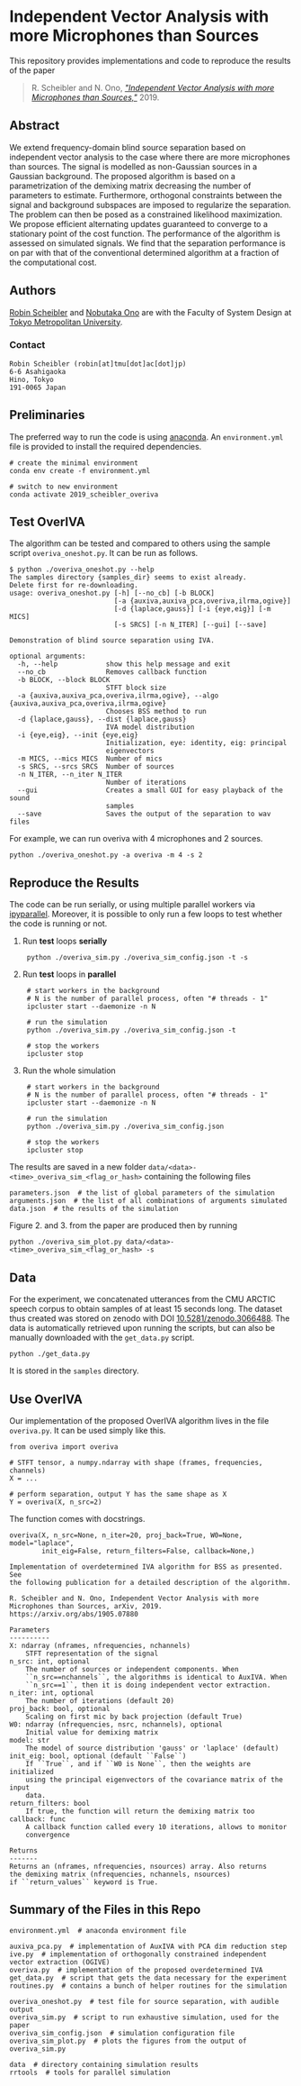 Independent Vector Analysis with more Microphones than Sources
==============================================================

This repository provides implementations and code to reproduce the results
of the paper

> R. Scheibler and N. Ono, [*"Independent Vector Analysis with more Microphones than Sources,"*](https://arxiv.org/abs/1905.07880) 2019.

Abstract
--------

We extend frequency-domain blind source separation based on independent
vector analysis to the case where there are more microphones than sources.
The signal is modelled as non-Gaussian sources in a Gaussian background. The
proposed algorithm is based on a parametrization of the demixing matrix
decreasing the number of parameters to estimate. Furthermore, orthogonal
constraints between the signal and background subspaces are imposed to
regularize the separation. The problem can then be posed as a constrained
likelihood maximization. We propose efficient alternating updates guaranteed to
converge to a stationary point of the cost function. The performance of the
algorithm is assessed on simulated signals. We find that the
separation performance is on par with that of the conventional determined
algorithm at a fraction of the computational cost.

Authors
-------

[Robin Scheibler](http://robinscheibler.org) and [Nobutaka
Ono](http://www.comp.sd.tmu.ac.jp/onolab/index-e.html) are with the Faculty of
System Design at [Tokyo Metropolitan University](https://www.tmu.ac.jp/english/index.html).

### Contact

    Robin Scheibler (robin[at]tmu[dot]ac[dot]jp)
    6-6 Asahigaoka
    Hino, Tokyo
    191-0065 Japan

Preliminaries
-------------

The preferred way to run the code is using [anaconda](https://www.anaconda.com/distribution/).
An `environment.yml` file is provided to install the required dependencies.

    # create the minimal environment
    conda env create -f environment.yml

    # switch to new environment
    conda activate 2019_scheibler_overiva

Test OverIVA
------------

The algorithm can be tested and compared to others using the sample
script `overiva_oneshot.py`. It can be run as follows.

    $ python ./overiva_oneshot.py --help
    The samples directory {samples_dir} seems to exist already.
    Delete first for re-downloading.
    usage: overiva_oneshot.py [-h] [--no_cb] [-b BLOCK]
                              [-a {auxiva,auxiva_pca,overiva,ilrma,ogive}]
                              [-d {laplace,gauss}] [-i {eye,eig}] [-m MICS]
                              [-s SRCS] [-n N_ITER] [--gui] [--save]

    Demonstration of blind source separation using IVA.

    optional arguments:
      -h, --help            show this help message and exit
      --no_cb               Removes callback function
      -b BLOCK, --block BLOCK
                            STFT block size
      -a {auxiva,auxiva_pca,overiva,ilrma,ogive}, --algo {auxiva,auxiva_pca,overiva,ilrma,ogive}
                            Chooses BSS method to run
      -d {laplace,gauss}, --dist {laplace,gauss}
                            IVA model distribution
      -i {eye,eig}, --init {eye,eig}
                            Initialization, eye: identity, eig: principal
                            eigenvectors
      -m MICS, --mics MICS  Number of mics
      -s SRCS, --srcs SRCS  Number of sources
      -n N_ITER, --n_iter N_ITER
                            Number of iterations
      --gui                 Creates a small GUI for easy playback of the sound
                            samples
      --save                Saves the output of the separation to wav files

For example, we can run overiva with 4 microphones and 2 sources.

    python ./overiva_oneshot.py -a overiva -m 4 -s 2

Reproduce the Results
---------------------

The code can be run serially, or using multiple parallel workers via
[ipyparallel](https://ipyparallel.readthedocs.io/en/latest/).
Moreover, it is possible to only run a few loops to test whether the
code is running or not.

1. Run **test** loops **serially**

        python ./overiva_sim.py ./overiva_sim_config.json -t -s

2. Run **test** loops in **parallel**

        # start workers in the background
        # N is the number of parallel process, often "# threads - 1"
        ipcluster start --daemonize -n N

        # run the simulation
        python ./overiva_sim.py ./overiva_sim_config.json -t

        # stop the workers
        ipcluster stop

3. Run the whole simulation

        # start workers in the background
        # N is the number of parallel process, often "# threads - 1"
        ipcluster start --daemonize -n N

        # run the simulation
        python ./overiva_sim.py ./overiva_sim_config.json

        # stop the workers
        ipcluster stop

The results are saved in a new folder `data/<data>-<time>_overiva_sim_<flag_or_hash>`
containing the following files

    parameters.json  # the list of global parameters of the simulation
    arguments.json  # the list of all combinations of arguments simulated
    data.json  # the results of the simulation

Figure 2. and 3. from the paper are produced then by running

    python ./overiva_sim_plot.py data/<data>-<time>_overiva_sim_<flag_or_hash> -s

Data
----

For the experiment, we concatenated utterances from the CMU ARCTIC speech corpus to
obtain samples of at least 15 seconds long. The dataset thus created was stored on zenodo
with DOI [10.5281/zenodo.3066488](https://zenodo.org/record/3066489). The data is automatically
retrieved upon running the scripts, but can also be manually downloaded with the `get_data.py` script.

    python ./get_data.py

It is stored in the `samples` directory.

Use OverIVA
-----------

Our implementation of the proposed OverIVA algorithm lives in the file `overiva.py`.
It can be used simply like this.

    from overiva import overiva

    # STFT tensor, a numpy.ndarray with shape (frames, frequencies, channels)
    X = ...

    # perform separation, output Y has the same shape as X
    Y = overiva(X, n_src=2)

The function comes with docstrings.

    overiva(X, n_src=None, n_iter=20, proj_back=True, W0=None, model="laplace",
            init_eig=False, return_filters=False, callback=None,)

    Implementation of overdetermined IVA algorithm for BSS as presented. See
    the following publication for a detailed description of the algorithm.

    R. Scheibler and N. Ono, Independent Vector Analysis with more Microphones than Sources, arXiv, 2019.
    https://arxiv.org/abs/1905.07880

    Parameters
    ----------
    X: ndarray (nframes, nfrequencies, nchannels)
        STFT representation of the signal
    n_src: int, optional
        The number of sources or independent components. When
        ``n_src==nchannels``, the algorithms is identical to AuxIVA. When
        ``n_src==1``, then it is doing independent vector extraction.
    n_iter: int, optional
        The number of iterations (default 20)
    proj_back: bool, optional
        Scaling on first mic by back projection (default True)
    W0: ndarray (nfrequencies, nsrc, nchannels), optional
        Initial value for demixing matrix
    model: str
        The model of source distribution 'gauss' or 'laplace' (default)
    init_eig: bool, optional (default ``False``)
        If ``True``, and if ``W0 is None``, then the weights are initialized
        using the principal eigenvectors of the covariance matrix of the input
        data.
    return_filters: bool
        If true, the function will return the demixing matrix too
    callback: func
        A callback function called every 10 iterations, allows to monitor
        convergence

    Returns
    -------
    Returns an (nframes, nfrequencies, nsources) array. Also returns
    the demixing matrix (nfrequencies, nchannels, nsources)
    if ``return_values`` keyword is True.

Summary of the Files in this Repo
---------------------------------

    environment.yml  # anaconda environment file

    auxiva_pca.py  # implementation of AuxIVA with PCA dim reduction step
    ive.py  # implementation of orthogonally constrained independent vector extraction (OGIVE)
    overiva.py  # implementation of the proposed overdetermined IVA
    get_data.py  # script that gets the data necessary for the experiment
    routines.py  # contains a bunch of helper routines for the simulation

    overiva_oneshot.py  # test file for source separation, with audible output
    overiva_sim.py  # script to run exhaustive simulation, used for the paper
    overiva_sim_config.json  # simulation configuration file
    overiva_sim_plot.py  # plots the figures from the output of overiva_sim.py

    data  # directory containing simulation results
    rrtools  # tools for parallel simulation
